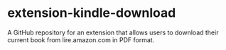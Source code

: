 # extension-kindle-download
A GitHub repository for an extension that allows users to download their current book from lire.amazon.com in PDF format.
